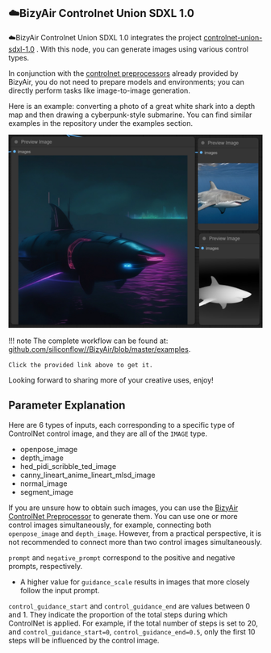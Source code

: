 ## ☁️BizyAir Controlnet Union SDXL 1.0

☁️BizyAir Controlnet Union SDXL 1.0 integrates the project [controlnet-union-sdxl-1.0](https://huggingface.co/xinsir/controlnet-union-sdxl-1.0) . With this node, you can generate images using various control types.

In conjunction with the [controlnet preprocessors](../controlnet-preprocessor/introduce.md) already provided by BizyAir, you do not need to prepare models and environments; you can directly perform tasks like image-to-image generation.

Here is an example: converting a photo of a great white shark into a depth map and then drawing a cyberpunk-style submarine. You can find similar examples in the repository under the examples section.

![](./shark-submarine.png)

!!! note
    The complete workflow can be found at: [github.com/siliconflow//BizyAir/blob/master/examples](https://github.com/siliconflow/BizyAir/blob/master/examples/bizyair_controlnet_union_workflow.json).

    Click the provided link above to get it.

Looking forward to sharing more of your creative uses, enjoy!


## Parameter Explanation

Here are 6 types of inputs, each corresponding to a specific type of ControlNet control image, and they are all of the `IMAGE` type.

- openpose_image
- depth_image
- hed_pidi_scribble_ted_image
- canny_lineart_anime_lineart_mlsd_image
- normal_image
- segment_image

If you are unsure how to obtain such images, you can use the [BizyAir ControlNet Preprocessor](../controlnet-preprocessor/introduce.md) to generate them. You can use one or more control images simultaneously, for example, connecting both `openpose_image` and `depth_image`. However, from a practical perspective, it is not recommended to connect more than two control images simultaneously.

`prompt` and `negative_prompt` correspond to the positive and negative prompts, respectively.

- A higher value for `guidance_scale` results in images that more closely follow the input prompt.

`control_guidance_start` and `control_guidance_end` are values between 0 and 1. They indicate the proportion of the total steps during which ControlNet is applied. For example, if the total number of steps is set to 20, and `control_guidance_start=0`, `control_guidance_end=0.5`, only the first 10 steps will be influenced by the control image.
